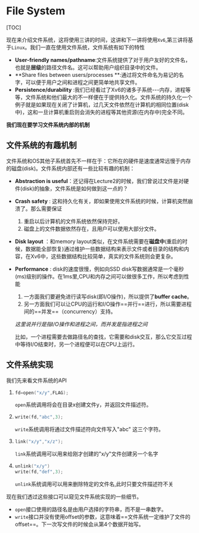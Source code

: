 # File System

[TOC]

现在来介绍文件系统，这将使用三讲的时间，这讲和下一讲将使用`Xv6`,第三讲将基于`Linux`。我们一直在使用文件系统，文件系统有如下的特性

* **User-friendly names/pathname**:文件系统提供了对于用户友好的文件名，也就是**层级**的路径文件名。这可以帮助用户组织目录中的文件。
* **Share files between users/processes **:通过将文件命名为易记的名字，可以便于用户之间和进程之间更简单地共享文件。
* **Persistence/durability** :我们已经看过了Xv6的诸多子系统---内存，进程等等，文件系统和他们最大的不一样便在于提供持久化。文件系统的持久化一个例子就是如果现在关闭了计算机，过几天文件依然在计算机的相同位置(disk中)，这和一旦计算机重启则会消失的进程等其他资源(在内存中)完全不同。

**我们现在要学习文件系统内部的机制**

## 文件系统的有趣机制

文件系统和OS其他子系统首先不一样在于：它所在的硬件是速度通常远慢于内存的磁盘(disk)。文件系统内部还有一些比较有趣的机制：

* **Abstraction is useful**：还记得在Lecture2的时候，我们曾说过文件是对硬件(disk)的抽象，文件系统是如何做到这一点的？
* **Crash safety** : 这和持久化有关，即如果使用文件系统的时候，计算机突然崩溃了。那么需要保证
  1. 重启以后计算机的文件系统依然保持完好。
  2. 磁盘上的文件数据依然存在，且用户可以使用大部分文件。
* **Disk layout** ：和memory layout类似，在文件系统需要在**磁盘中**(重启的时候，数据能全部恢复)通过维护一些数据结构来表示文件或者目录的结构和内容，在Xv6中，这些数据结构比较简单，真实的文件系统则会更复杂。

* **Performance** : disk的速度很慢，例如向SSD disk写数据通常是一个毫秒(ms)级别的操作。在1ms里,CPU和内存之间可以做很多工作，所以考虑到性能

  1. 一方面我们要避免进行读写disk(即I/O操作)，所以提供了**buffer cache**。
  2. 另一方面我们可以让CPU的运行和I/O操作==并行==进行，所以需要进程间的==并发==（concurrency）支持。

  *这里说并行是指I/O操作和进程之间，而并发是指进程之间*

  比如，一个进程需要去做路径名的查找，它需要和disk交互，那么它交互过程中等待I/O结束时，另一个进程便可以在CPU上运行。

## 文件系统实现

我们先来看文件系统的API

1. ```c
   fd=open("x/y",FLAG);
   ```

   `open`系统调用将会在目录x创建文件y，并返回文件描述符。

2. ```c
   write(fd,"abc",3);
   ```

   `write`系统调用将通过文件描述符向文件写入"abc" 这三个字符。

3. ```c
   link("x/y","x/z");
   ```

   `link`系统调用可以用来给刚才创建的"x/y"文件创建另一个名字

4. ```c
   unlink("x/y")
   write(fd,"def",3);
   ```

   `unlink`系统调用可以用来删除特定的文件名,此时只要文件描述符不关

现在我们透过这些接口可以窥见文件系统实现的一些细节。

* `open`接口使用的路径名是由用户选择的字符串，而不是一串数字。
* `write`接口并没有使用offset的参数，这意味着==文件系统一定维护了文件的offset==。下一次写文件的时候会从第4个数据开始写。




